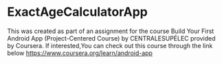# ExactAgeCalculatorApp
This was created as part of an assignment for the course Build Your First Android App (Project-Centered Course)
by CENTRALESUPÉLEC provided by Coursera.
If interested,You can check out this course through the link below
https://www.coursera.org/learn/android-app
